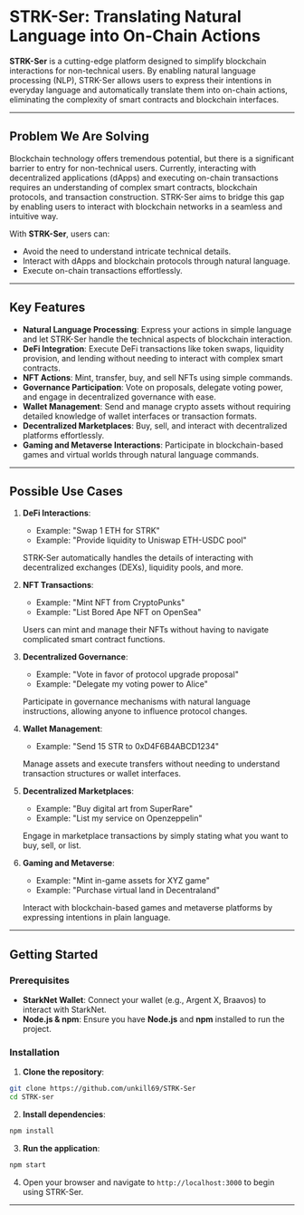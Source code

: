 # STRK-Ser: Translating Natural Language into On-Chain Actions

**STRK-Ser** is a cutting-edge platform designed to simplify blockchain interactions for non-technical users. By enabling natural language processing (NLP), STRK-Ser allows users to express their intentions in everyday language and automatically translate them into on-chain actions, eliminating the complexity of smart contracts and blockchain interfaces.

---

## Problem We Are Solving

Blockchain technology offers tremendous potential, but there is a significant barrier to entry for non-technical users. Currently, interacting with decentralized applications (dApps) and executing on-chain transactions requires an understanding of complex smart contracts, blockchain protocols, and transaction construction. STRK-Ser aims to bridge this gap by enabling users to interact with blockchain networks in a seamless and intuitive way.

With **STRK-Ser**, users can:

- Avoid the need to understand intricate technical details.
- Interact with dApps and blockchain protocols through natural language.
- Execute on-chain transactions effortlessly.

---

## Key Features

- **Natural Language Processing**: Express your actions in simple language and let STRK-Ser handle the technical aspects of blockchain interaction.
- **DeFi Integration**: Execute DeFi transactions like token swaps, liquidity provision, and lending without needing to interact with complex smart contracts.
- **NFT Actions**: Mint, transfer, buy, and sell NFTs using simple commands.
- **Governance Participation**: Vote on proposals, delegate voting power, and engage in decentralized governance with ease.
- **Wallet Management**: Send and manage crypto assets without requiring detailed knowledge of wallet interfaces or transaction formats.
- **Decentralized Marketplaces**: Buy, sell, and interact with decentralized platforms effortlessly.
- **Gaming and Metaverse Interactions**: Participate in blockchain-based games and virtual worlds through natural language commands.

---

## Possible Use Cases

1. **DeFi Interactions**:
   - Example: "Swap 1 ETH for STRK"
   - Example: "Provide liquidity to Uniswap ETH-USDC pool"
   
   STRK-Ser automatically handles the details of interacting with decentralized exchanges (DEXs), liquidity pools, and more.

2. **NFT Transactions**:
   - Example: "Mint NFT from CryptoPunks"
   - Example: "List Bored Ape NFT on OpenSea"
   
   Users can mint and manage their NFTs without having to navigate complicated smart contract functions.

3. **Decentralized Governance**:
   - Example: "Vote in favor of protocol upgrade proposal"
   - Example: "Delegate my voting power to Alice"
   
   Participate in governance mechanisms with natural language instructions, allowing anyone to influence protocol changes.

4. **Wallet Management**:
   - Example: "Send 15 STR to 0xD4F6B4ABCD1234"
   
   Manage assets and execute transfers without needing to understand transaction structures or wallet interfaces.

5. **Decentralized Marketplaces**:
   - Example: "Buy digital art from SuperRare"
   - Example: "List my service on Openzeppelin"
   
   Engage in marketplace transactions by simply stating what you want to buy, sell, or list.

6. **Gaming and Metaverse**:
   - Example: "Mint in-game assets for XYZ game"
   - Example: "Purchase virtual land in Decentraland"
   
   Interact with blockchain-based games and metaverse platforms by expressing intentions in plain language.

---

## Getting Started

### Prerequisites

- **StarkNet Wallet**: Connect your wallet (e.g., Argent X, Braavos) to interact with StarkNet.
- **Node.js & npm**: Ensure you have **Node.js** and **npm** installed to run the project.

### Installation

1. **Clone the repository**:

```bash
git clone https://github.com/unkill69/STRK-Ser
cd STRK-ser
```

2. **Install dependencies**:

```bash
npm install
```

3. **Run the application**:

```bash
npm start
```

4. Open your browser and navigate to `http://localhost:3000` to begin using STRK-Ser.

---
